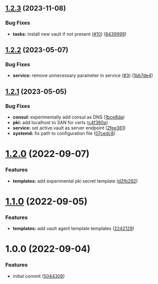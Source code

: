 ## [1.2.3](https://github.com/brucellino/ansible-role-vault-agent/compare/v1.2.2...v1.2.3) (2023-11-08)


### Bug Fixes

* **tasks:** install new vault if not present ([#10](https://github.com/brucellino/ansible-role-vault-agent/issues/10)) ([8439999](https://github.com/brucellino/ansible-role-vault-agent/commit/84399998b03aafbe50d1d79fb3198fe1bac5e49c))

## [1.2.2](https://github.com/brucellino/ansible-role-vault-agent/compare/v1.2.1...v1.2.2) (2023-05-07)


### Bug Fixes

* **service:** remove unnecessary parameter in service ([#3](https://github.com/brucellino/ansible-role-vault-agent/issues/3)) ([1bb7de4](https://github.com/brucellino/ansible-role-vault-agent/commit/1bb7de4daa498dfd8dbb3bbfaca048cdcf0d7033))

## [1.2.1](https://github.com/brucellino/ansible-role-vault-agent/compare/v1.2.0...v1.2.1) (2023-05-05)


### Bug Fixes

* **consul:** experimentally add consul as DNS ([1bce8da](https://github.com/brucellino/ansible-role-vault-agent/commit/1bce8dac32c6b5b1affd380eb45955b333d21107))
* **pki:** add localhost to SAN for certs ([c4f380a](https://github.com/brucellino/ansible-role-vault-agent/commit/c4f380adac34b9bfbf92c258720eea25c55e3e75))
* **service:** set active.vault as server endpoint ([2fee361](https://github.com/brucellino/ansible-role-vault-agent/commit/2fee361260f71e64b669a8361631f793d64c4f7a))
* **systemd:** fix path to configuration file ([07cedc8](https://github.com/brucellino/ansible-role-vault-agent/commit/07cedc8195b31645ef85a1a4e6b31a04dae5b916))

# [1.2.0](https://github.com/brucellino/ansible-role-vault-agent/compare/v1.1.0...v1.2.0) (2022-09-07)


### Features

* **templates:** add experimental pki secret template ([d2fb282](https://github.com/brucellino/ansible-role-vault-agent/commit/d2fb28200348f717759243033d817e7f2e416c8c))

# [1.1.0](https://github.com/brucellino/ansible-role-vault-agent/compare/v1.0.0...v1.1.0) (2022-09-05)


### Features

* **templates:** add vault agent template templates ([2242129](https://github.com/brucellino/ansible-role-vault-agent/commit/2242129b22083de58dd9b82b101ed675f1850fa7))

# 1.0.0 (2022-09-04)


### Features

* initial commit ([5044308](https://github.com/brucellino/ansible-role-vault-agent/commit/50443088cd592e7dbc49bbd01fb01314c523a275))
